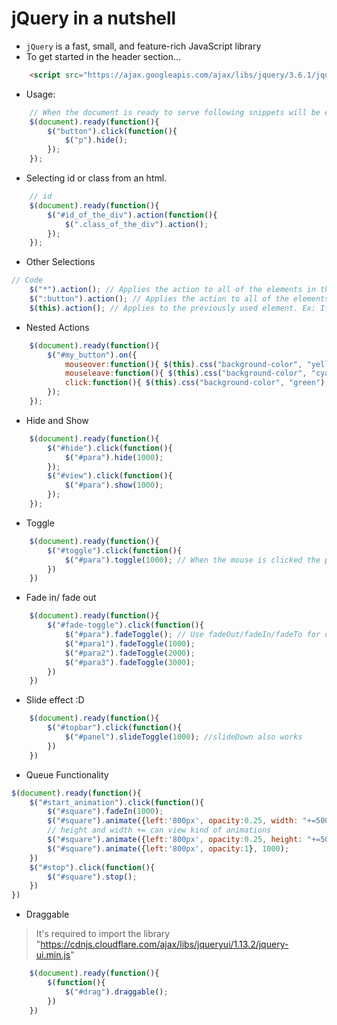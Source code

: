 # jQuery in a nutshell

- `jQuery` is a fast, small, and feature-rich JavaScript library
- To get started in the header section...

```html
    <script src="https://ajax.googleapis.com/ajax/libs/jquery/3.6.1/jquery.min.js"></script>
```

- Usage: 

```javascript
    // When the document is ready to serve following snippets will be executed
    $(document).ready(function(){
        $("button").click(function(){
            $("p").hide();
        });
    });
```

- Selecting id or class from an html.

```javascript
    // id
    $(document).ready(function(){
        $("#id_of_the_div").action(function(){
            $(".class_of_the_div").action();
        });
    });
```

- Other Selections

```javascript
// Code
    $("*").action(); // Applies the action to all of the elements in the html
    $(":button").action(); // Applies the action to all of the elements in the html buttons
    $(this).action(); // Applies to the previously used element. Ex: If a button has been clicked, the action will be performed on that button element.
```

- Nested Actions

```javascript
    $(document).ready(function(){
        $("#my_button").on({
            mouseover:function(){ $(this).css("background-color", "yellow"); },
            mouseleave:function(){ $(this).css("background-color", "cyan"); },
            click:function(){ $(this).css("background-color", "green"); }
        });
    });
```

- Hide and Show

```javascript
    $(document).ready(function(){
        $("#hide").click(function(){
            $("#para").hide(1000);
        });
        $("#view").click(function(){
            $("#para").show(1000);
        });
    });
```

- Toggle

```javascript
    $(document).ready(function(){
        $("#toggle").click(function(){
            $("#para").toggle(1000); // When the mouse is clicked the para will be visible/ invisible
        })
    })
```

- Fade in/ fade out

```javascript
    $(document).ready(function(){
        $("#fade-toggle").click(function(){
            $("#para").fadeToggle(); // Use fadeOut/fadeIn/fadeTo for different effects
            $("#para1").fadeToggle(1000);
            $("#para2").fadeToggle(2000);
            $("#para3").fadeToggle(3000);
        })
    })
```

- Slide effect :D

```javascript
    $(document).ready(function(){
        $("#topbar").click(function(){
            $("#panel").slideToggle(1000); //slideDown also works
        })
    })
```


- Queue Functionality

```javascript
$(document).ready(function(){
    $("#start_animation").click(function(){
        $("#square").fadeIn(1000);
        $("#square").animate({left:'800px', opacity:0.25, width: "+=500px"}, 1000); 
        // height and width += can view kind of animations
        $("#square").animate({left:'800px', opacity:0.25, height: "+=500px"}, 1000);
        $("#square").animate({left:'800px', opacity:1}, 1000);
    })
    $("#stop").click(function(){
        $("#square").stop();
    })
})
```

- Draggable

> It's required to import the library "https://cdnjs.cloudflare.com/ajax/libs/jqueryui/1.13.2/jquery-ui.min.js"  

```javascript
    $(document).ready(function(){
        $(function(){
            $("#drag").draggable();
        })
    })
```